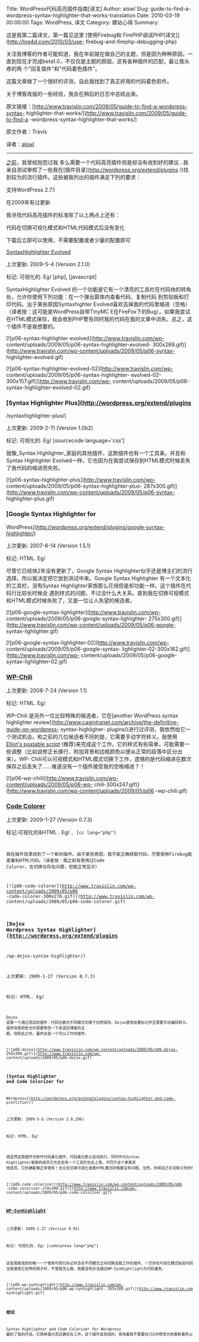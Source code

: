 Title: WordPress代码高亮插件指南[译文]
Author: alswl
Slug: guide-to-find-a-wordpress-syntax-highlighter-that-works-translation
Date: 2010-03-19 00:00:00
Tags: WordPress, 译文
Category: 建站心得
Summary: 

这是我第二篇译文，第一篇见这里 [使用Firebug和 FirePHP调试PHP[译文]](http://log4d.com/2010/03/use-
firebug-and-firephp-debugging-php)

关注我博客的作者可能知道，我在年前就在做自己的主题，但是因为种种原因，一直到现在才完成beta1.0，不仅仅是主题的原因，还有各种插件的匹配，最让我头疼的两
个"回复插件"和"代码着色插件"。

这篇文章做了一个很好的评测，自此我找到了真正好用的代码着色软件。

关于博客改版的一些经验，我会在稍后的日志中总结出来。

原文链接：[http://www.travislin.com/2009/05/guide-to-find-a-wordpress-syntax-
highlighter-that-works/](http://www.travislin.com/2009/05/guide-to-find-a
-wordpress-syntax-highlighter-that-works/)

原文作者：Travis

译者：[alswl](http://log4d.com)

* * *

[之前](http://www.travislin.com/2009/05/autonomy-of-syntax-highlighter/)，我曾经抱怨过我
多么需要一个代码高亮插件但是却没有收到好的建议…我亲自测试审核了一些我在[插件目录](http://wordpress.org/extend/plugins
/)找到较为的流行插件。这些被我列出的插件满足下列的要求：

支持WordPress 2.7.1

在2009年有过更新

我寻找代码高亮插件的标准除了以上两点上还有：

代码在切换可视化模式和HTML代码模式后没有变化

下载后立即可以使用，不需要配置或者少量的配置即可

[SyntaxHighlighter
Evolved](http://wordpress.org/extend/plugins/syntaxhighlighter/)

上次更新: 2009-5-4 (Version 2.1.0)

标记: 可视化的. Eg/ [php], [javascript]

SyntaxHighlighter Evolved 的一个功能是它有一个漂亮的工具栏在代码快的转角处，允许你使用下列功能：在一个弹出窗体内查看代码、复制代码
到剪贴板和打印代码。出于某些原因Syntaxhighter Evolved喜欢去掉我的代码里缩进（空格）（译者按：这可能是WordPress自带TinyMC
E在FireFox下的Bug）。如果我尝试在HTML模式保存，我会收到PHP警告同时我的代码在我的文章中消失。总之，这个插件不是我想要的。

[![p06-syntax-highlighter-evolved](http://www.travislin.com/wp-
content/uploads/2009/05/p06-syntax-highlighter-evolved-
300x269.gif)](http://www.travislin.com/wp-content/uploads/2009/05/p06-syntax-
highlighter-evolved.gif)

[![p06-syntax-highlighter-evolved-02](http://www.travislin.com/wp-
content/uploads/2009/05/p06-syntax-highlighter-
evolved-02-300x157.gif)](http://www.travislin.com/wp-
content/uploads/2009/05/p06-syntax-highlighter-evolved-02.gif)

### [Syntax Highlighter Plus](http://wordpress.org/extend/plugins
/syntaxhighlighter-plus/)

上次更新: 2009-2-11 (Version 1.0b2)

标记: 可视化的. Eg/ [sourcecode language='css']

就像_Syntax Highlighter_家庭的其他插件，这款插件也有一个工具条，并且和Syntax Highlighter
Evolved一样，它也因为在我尝试保存到HTML模式时候丢失了我代码的缩进而失败。

[![p06-syntax-highlighter-plus](http://www.travislin.com/wp-
content/uploads/2009/05/p06-syntax-highlighter-plus-
287x300.gif)](http://www.travislin.com/wp-content/uploads/2009/05/p06-syntax-
highlighter-plus.gif)

### [Google Syntax Highlighter for
WordPress](http://wordpress.org/extend/plugins/google-syntax-highlighter/)

上次更新: 2007-8-14 (Version 1.5.1)

标记: HTML. Eg/

尽管它已经快2年没有更新了，Google Syntax Highlighter似乎还是博主们的流行选择，所以我决定把它放到测试中来。Google
Syntax Highlighter 有一个文本化的工具栏，没有Syntax Highlighter家族那么花俏但是却功能一样。这个插件在代码行比较长时候会
遇到样式的问题，不过没什么大关系。直到我在切换可视模式和HTML模式时候失败了，又是一位让人失望的候选者。

[![p06-google-syntax-lighlighter](http://www.travislin.com/wp-
content/uploads/2009/05/p06-google-syntax-lighlighter-
275x300.gif)](http://www.travislin.com/wp-content/uploads/2009/05/p06-google-
syntax-lighlighter.gif)

[![p06-google-syntax-lighlighter-02](http://www.travislin.com/wp-
content/uploads/2009/05/p06-google-syntax-
lighlighter-02-300x162.gif)](http://www.travislin.com/wp-
content/uploads/2009/05/p06-google-syntax-lighlighter-02.gif)

### [WP-Chili](http://wordpress.org/extend/plugins/wp-chili/)

上次更新: 2008-7-24 (Version 1.1)

标记: HTML. Eg/

WP-Chili 是另外一位比较特殊的候选者，它在[another WordPress syntax highlighter
review](http://www.cagintranet.com/archive/the-definitive-guide-on-wordpress-
syntax-highligher-
plugins/)进行过评测，我依然给它一个测试机会。和之前的几位候选者不同的是，它需要手动字符转义。我使用[Elliot's postable
script](http://www.elliotswan.com/postable/)
(推荐)来完成这个工作。它的样式有些简单，可能需要一些调整（比如说修正长换行、附加背景和边框颜色以便从正常的段落中区分出来）。WP-
Chili可以可视模式和HTML模式切换下工作，遗憾的是代码缩进在数次保存之后丢失了……难道没有一个插件接受我的空格缩进？！

[![p06-wp-chili](http://www.travislin.com/wp-content/uploads/2009/05/p06-wp-
chili-300x247.gif)](http://www.travislin.com/wp-content/uploads/2009/05/p06
-wp-chili.gif)

### [Code Colorer](http://wordpress.org/extend/plugins/codecolorer/)

上次更新: 2009-1-27 (Version 0.7.3)

标记:可视化的&HTML . Eg/ <code lang="php">, [cc lang="php"]

我在插件目录找到了一个新的插件。由于某些原因，我不能正确获取代码，尽管使用Firebug能查看到HTML代码。（译者按：我之前有使用过Code
Colorer，在切换也存在问题，但能正常显示）

[![p06-code-colorer](http://www.travislin.com/wp-content/uploads/2009/05/p06
-code-colorer-300x270.gif)](http://www.travislin.com/wp-
content/uploads/2009/05/p06-code-colorer.gif)

### [Dojox Wordpress Syntax Highlighter](http://wordpress.org/extend/plugins
/wp-dojox-syntax-highlighter/)

上次更新: 2009-1-27 (Version 0.7.3)

标记: HTML. Eg/ <pre><code class="php">

Dojox 是第一个通过测试的插件：代码在数次不同模式切换下仍然保存。Dojox使用双重标记并且需要手动编码转义。虽然背景颜色也许需要修改一下来适应博客的主
题，但除此之外，最终这是一个可以工作的插件。

[![p06-dojox](http://www.travislin.com/wp-content/uploads/2009/05/p06-dojox-
256x300.gif)](http://www.travislin.com/wp-
content/uploads/2009/05/p06-dojox.gif)

### [Syntax Highlighter and Code Colorizer for
Wordpress](http://wordpress.org/extend/plugins/syntax-highlighter-and-code-
prettifier/)

上次更新: 2009-5-5 (Version 2.0.296)

标记: HTML. Eg/ <pre class="brush:php">

很显然这款插件也称作代码美化插件。代码美化默认自动执行，同时作为Syntax Highlighter家族的成员它也会会有一个工具栏在右上角。不同于这个家族其
他成员，它的确能够正常使用！无论在切换可视化或者HTML模式时候都没有问题。当然，你得自己手动转义你的代码。

[![p06-code-colorizer](http://www.travislin.com/wp-content/uploads/2009/05/p06
-code-colorizer-274x300.gif)](http://www.travislin.com/wp-
content/uploads/2009/05/p06-code-colorizer.gif)

### [WP-SynHighlight](http://wordpress.org/extend/plugins/wp-synhighlight/)

上次更新: 2009-1-27 (Version 0.91)

标记: 可视化的. Eg/ [codesyntax lang="php"]

这是我能找到的唯一一个使用可视化标记并且在不同模式之间切换还能工作的插件。一旦你在可视化模式粘贴代码，不需要加上转义字符，这是在可视化编辑模式下的优势。但是
当我使用它自带的例子时，不管我怎么做，我都没有办法通过WP-SynHightlight为代码着色。

[![p06-wp-synhighlight](http://www.travislin.com/wp-
content/uploads/2009/05/p06-wp-synhighlight-
265x300.gif)](http://www.travislin.com/wp-content/uploads/2009/05/p06-wp-
synhighlight.gif)

### 结论

_Syntax Highlighter and Code Colorizer for Wordpress_
赢的了我的评选，它简单强大而且确实在工作。这个插件是现成的，意味着我不需要在CSS中修改为他重新着色以保证和我主题匹配。我知道我会享受我的选择的。

